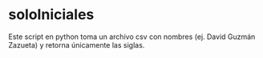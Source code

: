 # soloIniciales
Este script en python toma un archivo csv con nombres (ej. David Guzmán Zazueta) y retorna únicamente las siglas. 
